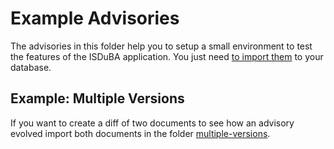 <!--
 This file is Free Software under the Apache-2.0 License
 without warranty, see README.md and LICENSES/Apache-2.0.txt for details.

 SPDX-License-Identifier: Apache-2.0

 SPDX-FileCopyrightText: 2024 German Federal Office for Information Security (BSI) <https://www.bsi.bund.de>
 Software-Engineering: 2024 Intevation GmbH <https://intevation.de>
-->

# Example Advisories

The advisories in this folder help you to setup a small environment to test
the features of the ISDuBA application. You just need
[to import them](../setup.md#import-advisories) to your database.

## Example: Multiple Versions

If you want to create a diff of two documents to see how an advisory evolved
import both documents in the folder [multiple-versions](./multiple-versions).
